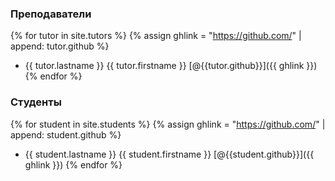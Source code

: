### Преподаватели

{% for tutor in site.tutors %}
{% assign ghlink = "https://github.com/" | append: tutor.github %}
- {{ tutor.lastname }} {{ tutor.firstname }} [@{{tutor.github}}]({{ ghlink }})
{% endfor %}

### Студенты

{% for student in site.students %}
{% assign ghlink = "https://github.com/" | append: student.github %}
- {{ student.lastname }} {{ student.firstname }} [@{{student.github}}]({{ ghlink }})
{% endfor %}
